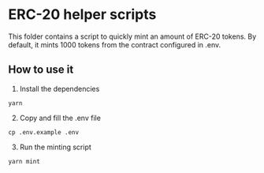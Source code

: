 # ERC-20 helper scripts

This folder contains a script to quickly mint an amount of ERC-20 tokens. By default, it mints 1000 tokens from the contract configured in .env.

## How to use it

1. Install the dependencies

```shell
yarn
```

2. Copy and fill the .env file

```shell
cp .env.example .env
```

3. Run the minting script

```shell
yarn mint
```

<!-- Auto-update: 2025-10-12T09:50:43.715415 -->

<!-- Auto-update: 2025-10-12T18:04:44.139324 -->
